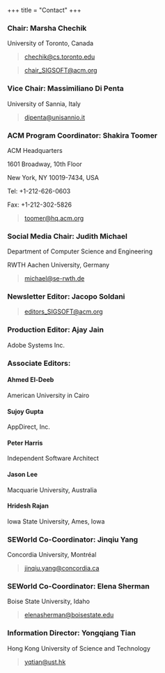 +++
title = "Contact"
+++

### Chair: Marsha Chechik
University of Toronto, Canada

> chechik@cs.toronto.edu

> chair_SIGSOFT@acm.org 

### Vice Chair:  Massimiliano Di Penta
University of Sannia, Italy

> dipenta@unisannio.it 

### ACM Program Coordinator: Shakira Toomer 
ACM Headquarters

1601 Broadway, 10th Floor

New York, NY 10019-7434, USA

Tel: +1-212-626-0603

Fax: +1-212-302-5826

> toomer@hq.acm.org

### Social Media Chair: Judith Michael

Department of Computer Science and Engineering

RWTH Aachen University, Germany

> michael@se-rwth.de

### Newsletter Editor: Jacopo Soldani

> editors_SIGSOFT@acm.org

### Production Editor: Ajay Jain
Adobe Systems Inc.

### Associate Editors:
####  Ahmed El-Deeb

American University in Cairo

#### Sujoy Gupta

AppDirect, Inc.

####  Peter Harris

Independent Software Architect

#### Jason Lee

Macquarie University, Australia

#### Hridesh Rajan

Iowa State University, Ames, Iowa

### SEWorld Co-Coordinator: Jinqiu Yang
Concordia University, Montréal

> jinqiu.yang@concordia.ca

### SEWorld Co-Coordinator: Elena Sherman

Boise State University, Idaho

> elenasherman@boisestate.edu

### Information Director: Yongqiang Tian

Hong Kong University of Science and Technology

> yqtian@ust.hk
